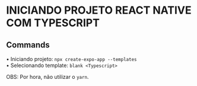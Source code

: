 # INICIANDO PROJETO REACT NATIVE COM TYPESCRIPT

## Commands

• Iniciando projeto: `npx create-expo-app --templates`<br>
• Selecionando template: `blank <Typescript>`


OBS: Por hora, não utilizar o `yarn`.

